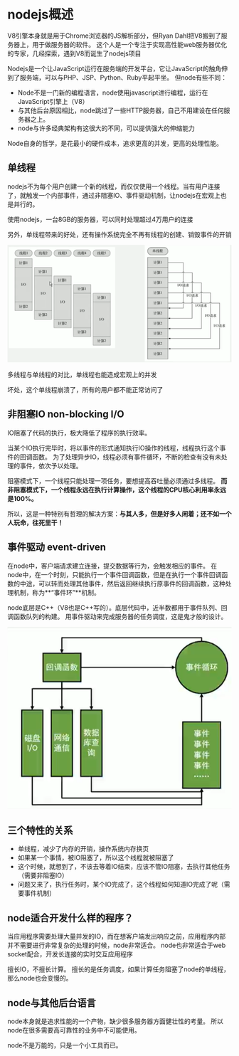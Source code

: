 # nodejs概述

V8引擎本身就是用于Chrome浏览器的JS解析部分，但Ryan Dahl把V8搬到了服务器上，用于做服务器的软件。
这个人是一个专注于实现高性能web服务器优化的专家，几经探索，遇到V8而诞生了nodejs项目

Nodejs是一个让JavaScript运行在服务端的开发平台，它让JavaScript的触角伸到了服务端，可以与PHP、JSP、Python、Ruby平起平坐。
但node有些不同：
- Node不是一门新的编程语言，node使用javascript进行编程，运行在JavaScript引擎上（V8）
- 与其他后台原因相比，node跳过了一些HTTP服务器，自己不用建设在任何服务器之上。
- node与许多经典架构有这很大的不同，可以提供强大的伸缩能力

Node自身的哲学，是花最小的硬件成本，追求更高的并发，更高的处理性能。

## 单线程

nodejs不为每个用户创建一个新的线程，而仅仅使用一个线程。当有用户连接了，就触发一个内部事件，通过非阻塞IO、事件驱动机制，让nodejs在宏观上也是并行的。

使用nodejs，一台8GB的服务器，可以同时处理超过4万用户的连接

另外，单线程带来的好处，还有操作系统完全不再有线程的创建、销毁事件的开销

![](_v_images/20200829233050225_14963.png)

多线程与单线程的对比，单线程也能造成宏观上的并发

坏处，这个单线程崩溃了，所有的用户都不能正常访问了



## 非阻塞IO non-blocking I/O

IO阻塞了代码的执行，极大降低了程序的执行效率。

当某个IO执行完毕时，将以事件的形式通知执行IO操作的线程，线程执行这个事件的回调函数。
为了处理异步IO，线程必须有事件循环，不断的检查有没有未处理的事件，依次予以处理。

阻塞模式下，一个线程只能处理一项任务，要想提高吞吐量必须通过多线程。
**而非阻塞模式下，一个线程永远在执行计算操作，这个线程的CPU核心利用率永远是100%。**

所以，这是一种特别有哲理的解决方案：**与其人多，但是好多人闲着；还不如一个人玩命，往死里干！**

## 事件驱动 event-driven

在node中，客户端请求建立连接，提交数据等行为，会触发相应的事件。
在node中，在一个时刻，只能执行一个事件回调函数，但是在执行一个事件回调函数的中途，可以转而处理其他事件，然后返回继续执行原事件的回调函数，这种处理机制，称为**“事件环”**机制。

node底层是C++（V8也是C++写的）。底层代码中，近半数都用于事件队列、回调函数队列的构建。
用事件驱动来完成服务器的任务调度，这是鬼才般的设计。

![](_v_images/20200829234236565_890.png)


## 三个特性的关系

- 单线程，减少了内存的开销，操作系统内存换页
- 如果某一个事情，被IO阻塞了，所以这个线程就被阻塞了
- 这个时候，就想到了，不该去等着IO结束，应该不管IO阻塞，去执行其他任务（需要非阻塞IO）
- 问题又来了，执行任务时，某个IO完成了，这个线程如何知道IO完成了呢（需要事件机制）

## node适合开发什么样的程序？

当应用程序需要处理大量并发的IO，而在想客户端发出响应之前，应用程序内部并不需要进行非常复杂的处理的时候，node非常适合。
node也非常适合于web socket配合，开发长连接的实时交互应用程序

擅长IO，不擅长计算。
擅长的是任务调度，如果计算任务阻塞了node的单线程，那么node也会变慢的。

## node与其他后台语言

node本身就是追求性能的一个产物，缺少很多服务器方面健壮性的考量。
所以node在很多需要高可靠性的业务中不可能使用。

node不是万能的，只是一个小工具而已。




